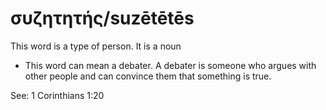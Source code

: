 # συζητητής/suzētētēs
This word is a type of person. It is a noun

* This word can mean a debater. A debater is someone who argues with other people and can convince them that something is true. 

See: 1 Corinthians 1:20
